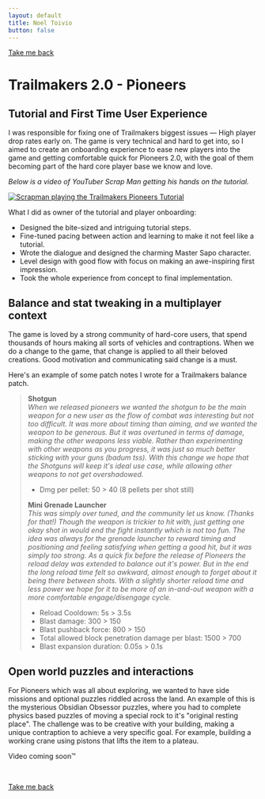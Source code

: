 ```yaml
---
layout: default
title: Noel Toivio
button: false
---
```


<a href="/" class="btn">Take me back</a>

# Trailmakers 2.0 - Pioneers

## Tutorial and First Time User Experience

I was responsible for fixing one of Trailmakers biggest issues — High player drop rates early on. The game is very technical and hard to get into, so I aimed to create an onboarding experience to ease new players into the game and getting comfortable quick for Pioneers 2.0, with the goal of them becoming part of the hard core player base we know and love.

<i>Below is a video of YouTuber Scrap Man getting his hands on the tutorial.</i>

[![Scrapman playing the Trailmakers Pioneers Tutorial](https://img.youtube.com/vi/MlpHn9YX4tA/0.jpg)](https://www.youtube.com/watch?v=MlpHn9YX4tA&t=142s)

What I did as owner of the tutorial and player onboarding:
- Designed the bite-sized and intriguing tutorial steps.
- Fine-tuned pacing between action and learning to make it not feel like a tutorial.
- Wrote the dialogue and designed the charming Master Sapo character.
- Level design with good flow with focus on making an awe-inspiring first impression.
- Took the whole experience from concept to final implementation.

## Balance and stat tweaking in a multiplayer context

The game is loved by a strong community of hard-core users, that spend thousands of hours making all sorts of vehicles and contraptions. When we do a change to the game, that change is applied to all their beloved creations. Good motivation and communicating said change is a must.

Here's an example of some patch notes I wrote for a Trailmakers balance patch.

> <b>Shotgun</b> <br>
> <i>When we released pioneers we wanted the shotgun to be the main weapon for a new user as the flow of combat was interesting but not too difficult. It was more about timing than aiming, and we wanted the weapon to be generous. But it was overtuned in terms of damage, making the other weapons less viable. Rather than experimenting with other weapons as you progress, it was just so much better sticking with your guns (badum tss). With this change we hope that the Shotguns will keep it's ideal use case, while allowing other weapons to not get overshadowed.</i>
> 
> - Dmg per pellet: 50 > 40 (8 pellets per shot still)
> 
> 
> <b>Mini Grenade Launcher</b> <br>
> <i>This was simply over tuned, and the community let us know. (Thanks for that!) Though the weapon is trickier to hit with, just getting one okay shot in would end the fight instantly which is not too fun. The idea was always for the grenade launcher to reward timing and positioning and feeling satisfying when getting a good hit, but it was simply too strong. As a quick fix before the release of Pioneers the reload delay was extended to balance out it's power. But in the end the long reload time felt so awkward, almost enough to forget about it being there between shots. With a slightly shorter reload time and less power we hope for it to be more of an in-and-out weapon with a more comfortable engage/disengage cycle. </i>
> 
> - Reload Cooldown: 5s > 3.5s
> - Blast damage: 300 > 150
> - Blast pushback force: 800 > 150
> - Total allowed block penetration damage per blast: 1500 > 700
> - Blast expansion duration: 0.05s > 0.1s



## Open world puzzles and interactions

For Pioneers which was all about exploring, we wanted to have side missions and optional puzzles riddled across the land. An example of this is the mysterious Obsidian Obsessor puzzles, where you had to complete physics based puzzles of moving a special rock to it's "original resting place". The challenge was to be creative with your building, making a unique contraption to achieve a very specific goal. For example, building a working crane using pistons that lifts the item to a plateau.

Video coming soon™️



<br>

<a href="/" class="btn">Take me back</a>

<br>